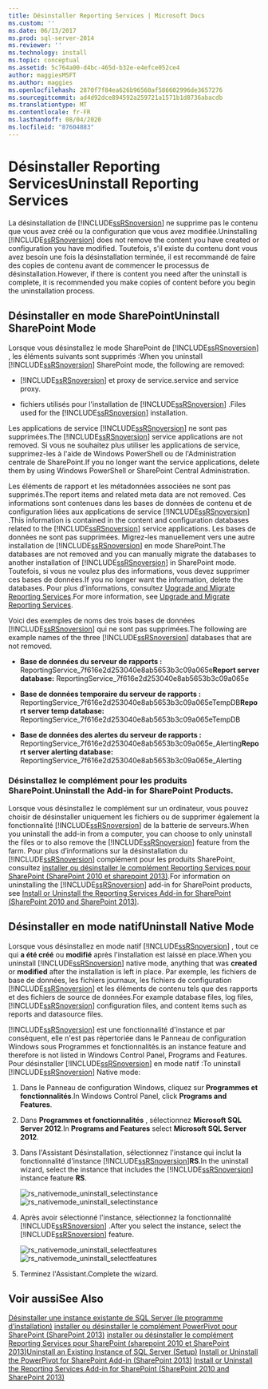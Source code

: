 ```yaml
---
title: Désinstaller Reporting Services | Microsoft Docs
ms.custom: ''
ms.date: 06/13/2017
ms.prod: sql-server-2014
ms.reviewer: ''
ms.technology: install
ms.topic: conceptual
ms.assetid: 5c764a00-d4bc-465d-b32e-e4efce052ce4
author: maggiesMSFT
ms.author: maggies
ms.openlocfilehash: 2870f7f84ea626b96560af586602996de3657276
ms.sourcegitcommit: ad4d92dce894592a259721a1571b1d8736abacdb
ms.translationtype: MT
ms.contentlocale: fr-FR
ms.lasthandoff: 08/04/2020
ms.locfileid: "87604883"
---
```

# <a name="uninstall-reporting-services"></a><span data-ttu-id="5d0b8-102">Désinstaller Reporting Services</span><span class="sxs-lookup"><span data-stu-id="5d0b8-102">Uninstall Reporting Services</span></span>
  <span data-ttu-id="5d0b8-103">La désinstallation de [!INCLUDE[ssRSnoversion](../../includes/ssrsnoversion-md.md)] ne supprime pas le contenu que vous avez créé ou la configuration que vous avez modifiée.</span><span class="sxs-lookup"><span data-stu-id="5d0b8-103">Uninstalling [!INCLUDE[ssRSnoversion](../../includes/ssrsnoversion-md.md)] does not remove the content you have created or configuration you have modified.</span></span> <span data-ttu-id="5d0b8-104">Toutefois, s'il existe du contenu dont vous avez besoin une fois la désinstallation terminée, il est recommandé de faire des copies de contenu avant de commencer le processus de désinstallation.</span><span class="sxs-lookup"><span data-stu-id="5d0b8-104">However, if there is content you need after the uninstall is complete, it is recommended you make copies of content before you begin the uninstallation process.</span></span>

## <a name="uninstall-sharepoint-mode"></a><span data-ttu-id="5d0b8-105">Désinstaller en mode SharePoint</span><span class="sxs-lookup"><span data-stu-id="5d0b8-105">Uninstall SharePoint Mode</span></span>
 <span data-ttu-id="5d0b8-106">Lorsque vous désinstallez le mode SharePoint de [!INCLUDE[ssRSnoversion](../../includes/ssrsnoversion-md.md)] , les éléments suivants sont supprimés :</span><span class="sxs-lookup"><span data-stu-id="5d0b8-106">When you uninstall [!INCLUDE[ssRSnoversion](../../includes/ssrsnoversion-md.md)] SharePoint mode, the following are removed:</span></span>

-   [!INCLUDE[ssRSnoversion](../../includes/ssrsnoversion-md.md)] <span data-ttu-id="5d0b8-107">et proxy de service.</span><span class="sxs-lookup"><span data-stu-id="5d0b8-107">service and service proxy.</span></span>

-   <span data-ttu-id="5d0b8-108">fichiers utilisés pour l'installation de [!INCLUDE[ssRSnoversion](../../includes/ssrsnoversion-md.md)] .</span><span class="sxs-lookup"><span data-stu-id="5d0b8-108">Files used for the [!INCLUDE[ssRSnoversion](../../includes/ssrsnoversion-md.md)] installation.</span></span>

 <span data-ttu-id="5d0b8-109">Les applications de service [!INCLUDE[ssRSnoversion](../../includes/ssrsnoversion-md.md)] ne sont pas supprimées.</span><span class="sxs-lookup"><span data-stu-id="5d0b8-109">The [!INCLUDE[ssRSnoversion](../../includes/ssrsnoversion-md.md)] service applications are not removed.</span></span> <span data-ttu-id="5d0b8-110">Si vous ne souhaitez plus utiliser les applications de service, supprimez-les à l'aide de Windows PowerShell ou de l'Administration centrale de SharePoint.</span><span class="sxs-lookup"><span data-stu-id="5d0b8-110">If you no longer want the service applications, delete them by using Windows PowerShell or SharePoint Central Administration.</span></span>

 <span data-ttu-id="5d0b8-111">Les éléments de rapport et les métadonnées associées ne sont pas supprimés.</span><span class="sxs-lookup"><span data-stu-id="5d0b8-111">The report items and related meta data are not removed.</span></span> <span data-ttu-id="5d0b8-112">Ces informations sont contenues dans les bases de données de contenu et de configuration liées aux applications de service [!INCLUDE[ssRSnoversion](../../includes/ssrsnoversion-md.md)] .</span><span class="sxs-lookup"><span data-stu-id="5d0b8-112">This information is contained in the content and configuration databases related to the [!INCLUDE[ssRSnoversion](../../includes/ssrsnoversion-md.md)] service applications.</span></span> <span data-ttu-id="5d0b8-113">Les bases de données ne sont pas supprimées. Migrez-les manuellement vers une autre installation de [!INCLUDE[ssRSnoversion](../../includes/ssrsnoversion-md.md)] en mode SharePoint.</span><span class="sxs-lookup"><span data-stu-id="5d0b8-113">The databases are not removed and you can manually migrate the databases to another installation of [!INCLUDE[ssRSnoversion](../../includes/ssrsnoversion-md.md)] in SharePoint mode.</span></span> <span data-ttu-id="5d0b8-114">Toutefois, si vous ne voulez plus des informations, vous devez supprimer ces bases de données.</span><span class="sxs-lookup"><span data-stu-id="5d0b8-114">If you no longer want the information, delete the databases.</span></span> <span data-ttu-id="5d0b8-115">Pour plus d'informations, consultez [Upgrade and Migrate Reporting Services](../../reporting-services/install-windows/upgrade-and-migrate-reporting-services.md).</span><span class="sxs-lookup"><span data-stu-id="5d0b8-115">For more information, see [Upgrade and Migrate Reporting Services](../../reporting-services/install-windows/upgrade-and-migrate-reporting-services.md).</span></span>

 <span data-ttu-id="5d0b8-116">Voici des exemples de noms des trois bases de données [!INCLUDE[ssRSnoversion](../../includes/ssrsnoversion-md.md)] qui ne sont pas supprimées.</span><span class="sxs-lookup"><span data-stu-id="5d0b8-116">The following are example names of the three [!INCLUDE[ssRSnoversion](../../includes/ssrsnoversion-md.md)] databases that are not removed.</span></span>

-   <span data-ttu-id="5d0b8-117">**Base de données du serveur de rapports :** ReportingService_7f616e2d253040e8ab5653b3c09a065e</span><span class="sxs-lookup"><span data-stu-id="5d0b8-117">**Report server database:** ReportingService_7f616e2d253040e8ab5653b3c09a065e</span></span>

-   <span data-ttu-id="5d0b8-118">**Base de données temporaire du serveur de rapports :** ReportingService_7f616e2d253040e8ab5653b3c09a065eTempDB</span><span class="sxs-lookup"><span data-stu-id="5d0b8-118">**Report server temp database:** ReportingService_7f616e2d253040e8ab5653b3c09a065eTempDB</span></span>

-   <span data-ttu-id="5d0b8-119">**Base de données des alertes du serveur de rapports :** ReportingService_7f616e2d253040e8ab5653b3c09a065e_Alerting</span><span class="sxs-lookup"><span data-stu-id="5d0b8-119">**Report server alerting database:** ReportingService_7f616e2d253040e8ab5653b3c09a065e_Alerting</span></span>

### <a name="uninstall-the-add-in-for-sharepoint-products"></a><span data-ttu-id="5d0b8-120">Désinstallez le complément pour les produits SharePoint.</span><span class="sxs-lookup"><span data-stu-id="5d0b8-120">Uninstall the Add-in for SharePoint Products.</span></span>
 <span data-ttu-id="5d0b8-121">Lorsque vous désinstallez le complément sur un ordinateur, vous pouvez choisir de désinstaller uniquement les fichiers ou de supprimer également la fonctionnalité [!INCLUDE[ssRSnoversion](../../includes/ssrsnoversion-md.md)] de la batterie de serveurs.</span><span class="sxs-lookup"><span data-stu-id="5d0b8-121">When you uninstall the add-in from a computer, you can choose to only uninstall the files or to also remove the [!INCLUDE[ssRSnoversion](../../includes/ssrsnoversion-md.md)] feature from the farm.</span></span> <span data-ttu-id="5d0b8-122">Pour plus d’informations sur la désinstallation du [!INCLUDE[ssRSnoversion](../../includes/ssrsnoversion-md.md)] complément pour les produits SharePoint, consultez [installer ou désinstaller le complément Reporting Services pour SharePoint &#40;SharePoint 2010 et sharepoint 2013&#41;](../../reporting-services/install-windows/install-or-uninstall-the-reporting-services-add-in-for-sharepoint.md).</span><span class="sxs-lookup"><span data-stu-id="5d0b8-122">For information on uninstalling the [!INCLUDE[ssRSnoversion](../../includes/ssrsnoversion-md.md)] add-in for SharePoint products, see [Install or Uninstall the Reporting Services Add-in for SharePoint &#40;SharePoint 2010 and SharePoint 2013&#41;](../../reporting-services/install-windows/install-or-uninstall-the-reporting-services-add-in-for-sharepoint.md).</span></span>

## <a name="uninstall-native-mode"></a><span data-ttu-id="5d0b8-123">Désinstaller en mode natif</span><span class="sxs-lookup"><span data-stu-id="5d0b8-123">Uninstall Native Mode</span></span>
 <span data-ttu-id="5d0b8-124">Lorsque vous désinstallez en mode natif [!INCLUDE[ssRSnoversion](../../includes/ssrsnoversion-md.md)] , tout ce qui **a été créé** ou **modifié** après l'installation est laissé en place.</span><span class="sxs-lookup"><span data-stu-id="5d0b8-124">When you uninstall [!INCLUDE[ssRSnoversion](../../includes/ssrsnoversion-md.md)] native mode, anything that was **created** or **modified** after the installation is left in place.</span></span> <span data-ttu-id="5d0b8-125">Par exemple, les fichiers de base de données, les fichiers journaux, les fichiers de configuration [!INCLUDE[ssRSnoversion](../../includes/ssrsnoversion-md.md)] et les éléments de contenu tels que des rapports et des fichiers de source de données.</span><span class="sxs-lookup"><span data-stu-id="5d0b8-125">For example database files, log files, [!INCLUDE[ssRSnoversion](../../includes/ssrsnoversion-md.md)] configuration files, and content items such as reports and datasource files.</span></span>

 [!INCLUDE[ssRSnoversion](../../includes/ssrsnoversion-md.md)] <span data-ttu-id="5d0b8-126">est une fonctionnalité d'instance et par conséquent, elle n'est pas répertoriée dans le Panneau de configuration Windows sous Programmes et fonctionnalités.</span><span class="sxs-lookup"><span data-stu-id="5d0b8-126">is an instance feature and therefore is not listed in Windows Control Panel, Programs and Features.</span></span> <span data-ttu-id="5d0b8-127">Pour désinstaller [!INCLUDE[ssRSnoversion](../../includes/ssrsnoversion-md.md)] en mode natif :</span><span class="sxs-lookup"><span data-stu-id="5d0b8-127">To uninstall [!INCLUDE[ssRSnoversion](../../includes/ssrsnoversion-md.md)] Native mode:</span></span>

1.  <span data-ttu-id="5d0b8-128">Dans le Panneau de configuration Windows, cliquez sur **Programmes et fonctionnalités**.</span><span class="sxs-lookup"><span data-stu-id="5d0b8-128">In Windows Control Panel, click **Programs and Features**.</span></span>

2.  <span data-ttu-id="5d0b8-129">Dans **Programmes et fonctionnalités** , sélectionnez **Microsoft SQL Server 2012**.</span><span class="sxs-lookup"><span data-stu-id="5d0b8-129">In **Programs and Features** select **Microsoft SQL Server 2012**.</span></span>

3.  <span data-ttu-id="5d0b8-130">Dans l'Assistant Désinstallation, sélectionnez l'instance qui inclut la fonctionnalité d'instance [!INCLUDE[ssRSnoversion](../../includes/ssrsnoversion-md.md)]**RS**.</span><span class="sxs-lookup"><span data-stu-id="5d0b8-130">In the uninstall wizard, select the instance that includes the [!INCLUDE[ssRSnoversion](../../includes/ssrsnoversion-md.md)] instance feature **RS**.</span></span>

     <span data-ttu-id="5d0b8-131">![rs_nativemode_uninstall_selectinstance](../../../2014/sql-server/install/media/rs-nativemode-uninstall-selectinstance.gif "rs_nativemode_uninstall_selectinstance")</span><span class="sxs-lookup"><span data-stu-id="5d0b8-131">![rs_nativemode_uninstall_selectinstance](../../../2014/sql-server/install/media/rs-nativemode-uninstall-selectinstance.gif "rs_nativemode_uninstall_selectinstance")</span></span>

4.  <span data-ttu-id="5d0b8-132">Après avoir sélectionné l'instance, sélectionnez la fonctionnalité [!INCLUDE[ssRSnoversion](../../includes/ssrsnoversion-md.md)] .</span><span class="sxs-lookup"><span data-stu-id="5d0b8-132">After you select the instance, select the [!INCLUDE[ssRSnoversion](../../includes/ssrsnoversion-md.md)] feature.</span></span>

     <span data-ttu-id="5d0b8-133">![rs_nativemode_uninstall_selectfeatures](../../../2014/sql-server/install/media/rs-nativemode-uninstall-selectfeatures.gif "rs_nativemode_uninstall_selectfeatures")</span><span class="sxs-lookup"><span data-stu-id="5d0b8-133">![rs_nativemode_uninstall_selectfeatures](../../../2014/sql-server/install/media/rs-nativemode-uninstall-selectfeatures.gif "rs_nativemode_uninstall_selectfeatures")</span></span>

5.  <span data-ttu-id="5d0b8-134">Terminez l'Assistant.</span><span class="sxs-lookup"><span data-stu-id="5d0b8-134">Complete the wizard.</span></span>

## <a name="see-also"></a><span data-ttu-id="5d0b8-135">Voir aussi</span><span class="sxs-lookup"><span data-stu-id="5d0b8-135">See Also</span></span>
 <span data-ttu-id="5d0b8-136">[Désinstaller une instance existante de SQL Server &#40;le programme d’installation&#41;](../../../2014/sql-server/install/uninstall-an-existing-instance-of-sql-server-setup.md) [installer ou désinstaller le complément PowerPivot pour SharePoint &#40;SharePoint 2013&#41;](https://docs.microsoft.com/analysis-services/instances/install-windows/install-or-uninstall-the-power-pivot-for-sharepoint-add-in-sharepoint-2013) [installer ou désinstaller le complément Reporting Services pour SharePoint &#40;sharepoint 2010 et SharePoint 2013&#41;](../../reporting-services/install-windows/install-or-uninstall-the-reporting-services-add-in-for-sharepoint.md)</span><span class="sxs-lookup"><span data-stu-id="5d0b8-136">[Uninstall an Existing Instance of SQL Server &#40;Setup&#41;](../../../2014/sql-server/install/uninstall-an-existing-instance-of-sql-server-setup.md) [Install or Uninstall the PowerPivot for SharePoint Add-in &#40;SharePoint 2013&#41;](https://docs.microsoft.com/analysis-services/instances/install-windows/install-or-uninstall-the-power-pivot-for-sharepoint-add-in-sharepoint-2013) [Install or Uninstall the Reporting Services Add-in for SharePoint &#40;SharePoint 2010 and SharePoint 2013&#41;](../../reporting-services/install-windows/install-or-uninstall-the-reporting-services-add-in-for-sharepoint.md)</span></span>


